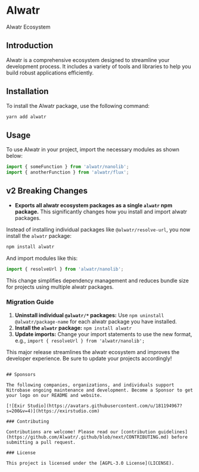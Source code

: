 # Alwatr

Alwatr Ecosystem

## Introduction

Alwatr is a comprehensive ecosystem designed to streamline your development process. It includes a variety of tools and libraries to help you build robust applications efficiently.

## Installation

To install the Alwatr package, use the following command:

```sh
yarn add alwatr
```

## Usage

To use Alwatr in your project, import the necessary modules as shown below:

```typescript
import { someFunction } from 'alwatr/nanolib';
import { anotherFunction } from 'alwatr/flux';
```

## v2 Breaking Changes

- **Exports all alwatr ecosystem packages as a single `alwatr` npm package.** This significantly changes how you install and import alwatr packages. 

Instead of installing individual packages like `@alwatr/resolve-url`, you now install the `alwatr` package:

```bash
npm install alwatr
```

And import modules like this:

```ts
import { resolveUrl } from 'alwatr/nanolib';
```

This change simplifies dependency management and reduces bundle size for projects using multiple alwatr packages.

### Migration Guide

1. **Uninstall individual `@alwatr/*` packages:**  Use `npm uninstall @alwatr/package-name` for each alwatr package you have installed.
2. **Install the `alwatr` package:** `npm install alwatr`
3. **Update imports:** Change your import statements to use the new format, e.g., `import { resolveUrl } from 'alwatr/nanolib';`

This major release streamlines the alwatr ecosystem and improves the developer experience. Be sure to update your projects accordingly!
```

## Sponsors

The following companies, organizations, and individuals support Nitrobase ongoing maintenance and development. Become a Sponsor to get your logo on our README and website.

[![Exir Studio](https://avatars.githubusercontent.com/u/181194967?s=200&v=4)](https://exirstudio.com)

### Contributing

Contributions are welcome! Please read our [contribution guidelines](https://github.com/Alwatr/.github/blob/next/CONTRIBUTING.md) before submitting a pull request.

### License

This project is licensed under the [AGPL-3.0 License](LICENSE).
